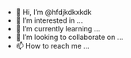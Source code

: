- 👋 Hi, I’m @hfdjkdkxkdk
- 👀 I’m interested in ...
- 🌱 I’m currently learning ...
- 💞️ I’m looking to collaborate on ...
- 📫 How to reach me ...

<!---
hfdjkdkxkdk/hfdjkdkxkdk is a ✨ special ✨ repository because its `README.md` (this file) appears on your GitHub profile.
You can click the Preview link to take a look at your changes.
--->
